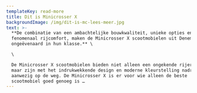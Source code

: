 ```yaml
---
templateKey: read-more
title: Dit is Minicrosser X
backgroundImage: /img/dit-is-mc-lees-meer.jpg
text: >-
  **De combinatie van een ambachtelijke bouwkwaliteit, unieke opties en een
  fenomenaal rijcomfort, maken de Minicrosser X scootmobielen uit Denemarken
  ongeëvenaard in hun klasse.** \

  \

  De Minicrosser X scootmobielen bieden niet alleen een ongekende rijervaring,
  maar zijn met het indrukwekkende design en moderne kleurstelling nadrukkelijk
  aanwezig op de weg. De Minicrosser X is er voor wie alleen de beste
  scootmobiel goed genoeg is …
---
```



